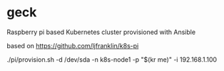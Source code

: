# geck

Raspberry pi based Kubernetes cluster provisioned with Ansible

based on https://github.com/ljfranklin/k8s-pi

./pi/provision.sh -d /dev/sda -n k8s-node1 -p "$(kr me)" -i 192.168.1.100
